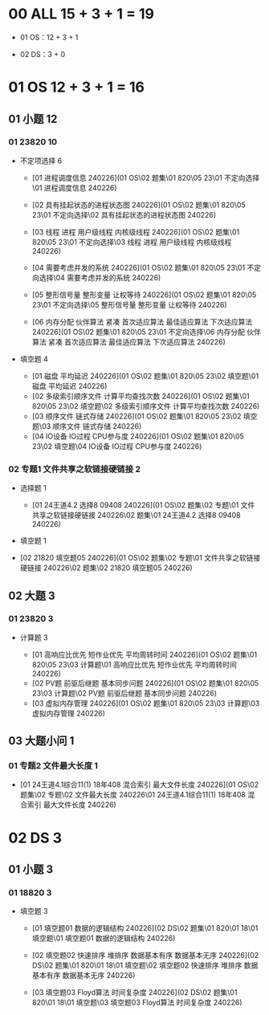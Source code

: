 # 00 ALL 15 + 3 + 1 = 19

* 01 OS：12 + 3 + 1

* 02 DS：3 + 0

  

# 01 OS 12 + 3 + 1 = 16



## 01 小题 12



### 01 23820 10

* 不定项选择 6

  * [01 进程调度信息 240226](01 OS\02 题集\01 820\05 23\01 不定向选择\01 进程调度信息 240226) 


  * [02 具有挂起状态的进程状态图 240226](01 OS\02 题集\01 820\05 23\01 不定向选择\02 具有挂起状态的进程状态图 240226) 


  * [03 线程 进程 用户级线程 内核级线程 240226](01 OS\02 题集\01 820\05 23\01 不定向选择\03 线程 进程 用户级线程 内核级线程 240226) 


  * [04 需要考虑并发的系统 240226](01 OS\02 题集\01 820\05 23\01 不定向选择\04 需要考虑并发的系统 240226) 


  * [05 整形信号量 整形变量 让权等待 240226](01 OS\02 题集\01 820\05 23\01 不定向选择\05 整形信号量 整形变量 让权等待 240226) 


  * [06 内存分配 伙伴算法 紧凑 首次适应算法 最佳适应算法 下次适应算法 240226](01 OS\02 题集\01 820\05 23\01 不定向选择\06 内存分配 伙伴算法 紧凑 首次适应算法 最佳适应算法 下次适应算法 240226) 


* 填空题 4
  *  [01 磁盘 平均延迟 240226](01 OS\02 题集\01 820\05 23\02 填空题\01 磁盘 平均延迟 240226) 
  *  [02 多级索引顺序文件 计算平均查找次数 240226](01 OS\02 题集\01 820\05 23\02 填空题\02 多级索引顺序文件 计算平均查找次数 240226) 
  *  [03 顺序文件 链式存储 240226](01 OS\02 题集\01 820\05 23\02 填空题\03 顺序文件 链式存储 240226) 
  *  [04 IO设备 IO过程 CPU参与度 240226](01 OS\02 题集\01 820\05 23\02 填空题\04 IO设备 IO过程 CPU参与度 240226) 
  

### 02 专题1 文件共享之软链接硬链接 2

* 选择题 1
  *  [01 24王道4.2 选择8 09408 240226](01 OS\02 题集\02 专题\01 文件共享之软链接硬链接 240226\02 题集\01 24王道4.2 选择8 09408 240226) 

*  填空题 1
  * [02 21820 填空题05 240226](01 OS\02 题集\02 专题\01 文件共享之软链接硬链接 240226\02 题集\02 21820 填空题05 240226) 



## 02 大题 3



### 01 23820 3

* 计算题 3

  *  [01 高响应比优先 短作业优先 平均周转时间 240226](01 OS\02 题集\01 820\05 23\03 计算题\01 高响应比优先 短作业优先 平均周转时间 240226) 
  *  [02 PV题 前驱后继题 基本同步问题 240226](01 OS\02 题集\01 820\05 23\03 计算题\02 PV题 前驱后继题 基本同步问题 240226) 
  *  [03 虚拟内存管理 240226](01 OS\02 题集\01 820\05 23\03 计算题\03 虚拟内存管理 240226) 

  

## 03  大题小问 1



### 01 专题2 文件最大长度 1

*  [01 24王道4.1综合11(1) 18年408 混合索引 最大文件长度 240226](01 OS\02 题集\02 专题\02 文件最大长度 240226\01 24王道4.1综合11(1) 18年408 混合索引 最大文件长度 240226) 



# 02 DS 3



## 01 小题 3



### 01 18820 3

* 填空题 3

  *  [01 填空题01 数据的逻辑结构 240226](02 DS\02 题集\01 820\01 18\01 填空题\01 填空题01 数据的逻辑结构 240226) 

  *  [02 填空题02 快速排序 堆排序 数据基本有序 数据基本无序 240226](02 DS\02 题集\01 820\01 18\01 填空题\02 填空题02 快速排序 堆排序 数据基本有序 数据基本无序 240226) 

  *  [03 填空题03 Floyd算法 时间复杂度 240226](02 DS\02 题集\01 820\01 18\01 填空题\03 填空题03 Floyd算法 时间复杂度 240226) 


